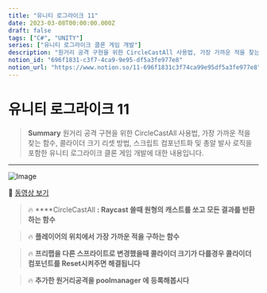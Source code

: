 ```yaml
---
title: "유니티 로그라이크 11"
date: 2023-03-08T00:00:00.000Z
draft: false
tags: ["C#", "UNITY"]
series: ["유니티 로그라이크 클론 게임 개발"]
description: "원거리 공격 구현을 위한 CircleCastAll 사용법, 가장 가까운 적을 찾는 함수, 콜라이더 크기 리셋 방법, 스크립트 컴포넌트화 및 총알 발사 로직을 포함한 유니티 로그라이크 클론 게임 개발에 대한 내용입니다."
notion_id: "696f1831-c3f7-4ca9-9e95-df5a3fe977e8"
notion_url: "https://www.notion.so/11-696f1831c3f74ca99e95df5a3fe977e8"
---
```


# 유니티 로그라이크 11

> **Summary**
> 원거리 공격 구현을 위한 CircleCastAll 사용법, 가장 가까운 적을 찾는 함수, 콜라이더 크기 리셋 방법, 스크립트 컴포넌트화 및 총알 발사 로직을 포함한 유니티 로그라이크 클론 게임 개발에 대한 내용입니다.

---

![Image](https://prod-files-secure.s3.us-west-2.amazonaws.com/09ccd4d5-876c-4bba-bbdf-cc77a0a11257/95d26fb7-196c-4de6-bee2-aaf760a569a6/Untitled.png?X-Amz-Algorithm=AWS4-HMAC-SHA256&X-Amz-Content-Sha256=UNSIGNED-PAYLOAD&X-Amz-Credential=ASIAZI2LB466TD5SVDPT%2F20250724%2Fus-west-2%2Fs3%2Faws4_request&X-Amz-Date=20250724T081138Z&X-Amz-Expires=3600&X-Amz-Security-Token=IQoJb3JpZ2luX2VjEAAaCXVzLXdlc3QtMiJHMEUCIQCYY6K6geVEBTNGtkAGtFatpW6ipxaVSRJWl1XnRt1EBgIgYLvYxOHAv53iNciVnQ0GAtnrUwYDZbQ8pyJn62HpDjoq%2FwMIKRAAGgw2Mzc0MjMxODM4MDUiDPJQqiAhAcz%2Fho1aYircA4QLPw8nb5Bwrw07ySUHSUPhD6nO0yO8bLGsjfX24DRNs%2BRwhMP8o3mu4NhMFZCuhRr0TY%2BOH59BMM3NdDPniHDbJUbUvNzlDgyoT2Z%2BcEuEjP4PcOn6mrlf8mvXQ3niB1jSj00VCbzofYvGPjTqahLasOJWMh4t0YguJrXkrA4ACv1fhoBLTZZ4C5llpLAZuz65w4Dp6ZB7q7NHDUohvSjtWnClbeWN7qRdiAV3%2FNTiBX9wbF7FarbjcItIBtypGvXYQelSuHnk3KJ21qvbrXJoZkm61Y5waWhFmce6j8jytNO5qQZ8NpPIzUB3%2BGyfR9yGlNexgW8tS%2FEXUhTZZab3BC3%2BzuGR3sw4CX0Ndd187z%2FvpUB%2Fgaf9xKVJLLfetnMl1vdMW7hMpOxo%2FdJ42cx4k7Rxt3MrKLmGqFFR7IgymphXy1jAPlgqNuD7FyYfUOeBql2G8%2BsixIdcawcrX2ZaDkNMe2vHSMhtsFjlXy5sW6HZRzHeFzp%2Bgol4RROCLaXL2GL0Ghn9jxfngt0o5t%2FplRHQxGANFwKLi1O%2FL5nfCkKp8vYMArVAn9%2FeAJMcfFkYLKk6l4BwVTSrfkeBn0vdGrDDJoy%2Feebyfvh8ECNnisZMlcoL1tQKoyhIMJnQh8QGOqUBQz%2FpiCfxRyGtMDubPGXY%2BiSGXCAYqAppSc5fbtzRU6jV3kvMKqPwgrDriNO9dSYjmuJOVDQ3unrHr5xAbLvYHhXvCyV3HZDiwXjVwoUbFecjBPr%2FapKI%2BbHs5iEjRXJz2Gfv%2BBLkRyEZAf7CTD%2F7Th6t8CTRbMcXJbEgZicDQ08mI2XFSKLp14MfNGR832P%2FgnEeu6a%2FKU1inyL8na63lVMX86OL&X-Amz-Signature=5d89166ae904f125803b0c48122371ea98eb85ab524df917fa1867d85325fa52&X-Amz-SignedHeaders=host&x-amz-checksum-mode=ENABLED&x-id=GetObject)

🎥 [동영상 보기](https://www.youtube.com/watch?v=dBQHtMI-Og4&list=PLO-mt5Iu5TeZF8xMHqtT_DhAPKmjF6i3x&index=11)

> 🔥 ****CircleCastAll **: Raycast 쓸때 원형의 캐스트를 쏘고 모든 결과를 반환하는 함수**

> 🔥 **플레이어의 위치에서 가장 가까운 적을 구하는 함수**

> 🔥 **프리팹을 다른 스프라이트로 변경했을때 콜라이더 크기가 다를경우 콜라이더 컴포넌트를 Reset시켜주면 해결됩니다**

> 🔥 **추가한 원거리공격을 poolmanager 에 등록해봅시다**

